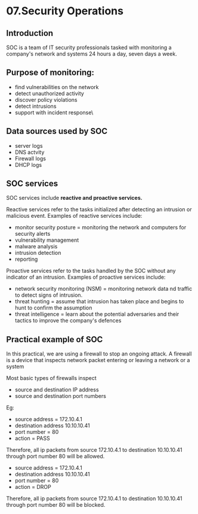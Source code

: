 # 07.Security Operations

## Introduction
SOC is a team of IT security professionals tasked with monitoring a company's network and systems 24 hours a day, seven days a week.

## Purpose of monitoring:
- find vulnerabilities on the network
- detect unauthorized activity
- discover policy violations
- detect intrusions
- support with incident response\

## Data sources used by SOC
- server logs
- DNS actvity
- Firewall logs
- DHCP logs

## SOC services
SOC services include **reactive and proactive services.**

Reactive services refer to the tasks initialized after detecting an intrusion or malicious event. Examples of reactive services include:
- monitor security posture = monitoring the network and computers for security alerts
- vulnerability management
- malware analysis
- intrusion detection
- reporting

Proactive services refer to the tasks handled by the SOC without any indicator of an intrusion. Examples of proactive services include:
- network security monitoring (NSM) = monitoring network data nd traffic to detect signs of intrusion.
- threat hunting = assume that intrusion has taken place and begins to hunt to confirm the assumption
- threat intelligence = learn about the potential adversaries and their tactics to improve the company's defences

## Practical example of SOC
In this practical, we are using a firewall to stop an ongoing attack. A firewall is a device that inspects network packet entering or leaving a network or a system

Most basic types of firewalls inspect
- source and destination IP address
- source and destination port numbers

Eg:
- source address = 172.10.4.1
- destination address 10.10.10.41
- port number = 80
- action = PASS

Therefore, all ip packets from source 172.10.4.1 to destination 10.10.10.41 through port number 80 will be allowed.

- source address = 172.10.4.1
- destination address 10.10.10.41
- port number = 80
- action = DROP

Therefore, all ip packets from source 172.10.4.1 to destination 10.10.10.41 through port number 80 will be blocked.
